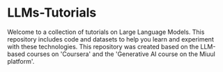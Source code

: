 # LLMs-Tutorials
Welcome to a collection of tutorials on Large Language Models. This repository includes code and datasets to help you learn and experiment with these technologies. This repository was created based on the LLM-based courses on 'Coursera' and the 'Generative AI course on the Miuul platform'. 
